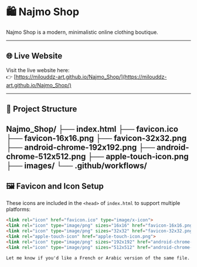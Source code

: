 # 🛍️ Najmo Shop

Najmo Shop is a modern, minimalistic online clothing boutique.

---

## 🌐 Live Website

Visit the live website here:  
👉 [https://milouddz-art.github.io/Najmo_Shop/](https://milouddz-art.github.io/Najmo_Shop/)

---

## 📁 Project Structure
Najmo_Shop/
├── index.html
├── favicon.ico
├── favicon-16x16.png
├── favicon-32x32.png
├── android-chrome-192x192.png
├── android-chrome-512x512.png
├── apple-touch-icon.png
├── images/
└── .github/workflows/
---

## 🖼️ Favicon and Icon Setup

These icons are included in the `<head>` of `index.html` to support multiple platforms:

```html
<link rel="icon" href="favicon.ico" type="image/x-icon">
<link rel="icon" type="image/png" sizes="16x16" href="favicon-16x16.png">
<link rel="icon" type="image/png" sizes="32x32" href="favicon-32x32.png">
<link rel="apple-touch-icon" href="apple-touch-icon.png">
<link rel="icon" type="image/png" sizes="192x192" href="android-chrome-192x192.png">
<link rel="icon" type="image/png" sizes="512x512" href="android-chrome-512x512.png">

Let me know if you'd like a French or Arabic version of the same file.


